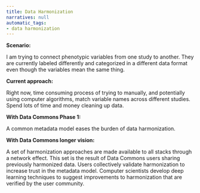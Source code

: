 ```yaml
---
title: Data Harmonization
narratives: null
automatic_tags:
- data harmonization
---
```

**Scenario:**

I am trying to connect phenotypic variables from one study to
another. They are currently labeled differently and categorized in a
different data format even though the variables mean the same thing.

**Current approach:**

Right now, time consuming process of trying to manually, and
potentially using computer algorithms, match variable names across
different studies. Spend lots of time and money cleaning up data.

**With Data Commons Phase 1:**

A common metadata model eases the burden of data harmonization.

**With Data Commons longer vision:**

A set of harmonization approaches are
made available to all stacks through a network effect. This set is the
result of Data Commons users sharing previously harmonized data. Users
collectively validate harmonization to increase trust in the metadata
model. Computer scientists develop deep learning techniques to suggest
improvements to harmonization that are verified by the user community.